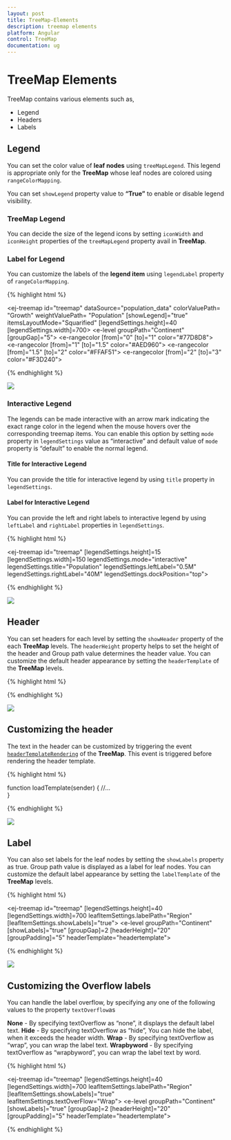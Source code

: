 ```yaml
---
layout: post
title: TreeMap-Elements
description: treemap elements
platform: Angular
control: TreeMap
documentation: ug
---
```


# TreeMap Elements

TreeMap contains various elements such as,

* Legend
* Headers
* Labels

## Legend

You can set the color value of **leaf nodes** using `treeMapLegend`. This legend is appropriate only for the **TreeMap** whose leaf nodes are colored using `rangeColorMapping`.

You can set `showLegend` property value to **“True”** to enable or disable legend visibility.

### TreeMap Legend

You can decide the size of the legend icons by setting `iconWidth` and `iconHeight` properties of the `treeMapLegend` property avail in **TreeMap**.

### Label for Legend

You can customize the labels of the **legend item** using `legendLabel` property of `rangeColorMapping`. 

{% highlight html %}

<ej-treemap id="treemap"  dataSource="population_data" colorValuePath= "Growth"
       weightValuePath= "Population" [showLegend]="true"  itemsLayoutMode="Squarified"
          [legendSettings.height]=40 [legendSettings.width]=700>
    <e-levels>
       <e-level groupPath="Continent" [groupGap]="5"></e-level>
    </e-levels>
    <e-rangecolormapping>
       <e-rangecolor [from]="0" [to]="1" color="#77D8D8"></e-rangecolor>
       <e-rangecolor [from]="1" [to]="1.5" color="#AED960"></e-rangecolor>
       <e-rangecolor [from]="1.5" [to]="2" color="#FFAF51"></e-rangecolor>
       <e-rangecolor [from]="2" [to]="3" color="#F3D240"></e-rangecolor>
	</e-rangecolormapping>
</ej-treemap>

{% endhighlight %}

![](TreeMap-Elements_images/TreeMap-Elements_img1.png)


### Interactive Legend

The legends can be made interactive with an arrow mark indicating the exact range color in the legend when the mouse hovers over the corresponding treemap items. You can enable this option by setting `mode` property in `legendSettings` value as “interactive” and default value of `mode` property is “default” to enable the normal legend.

#### Title for Interactive Legend

You can provide the title for interactive legend by using `title` property in `legendSettings`.

#### Label for Interactive Legend

You can provide the left and right labels to interactive legend by using `leftLabel` and `rightLabel` properties in `legendSettings`. 


{% highlight html %}

<ej-treemap id="treemap" [legendSettings.height]=15 [legendSettings.width]=150
         legendSettings.mode="interactive" legendSettings.title="Population"
           legendSettings.leftLabel="0.5M" legendSettings.rightLabel="40M" 
            legendSettings.dockPosition="top">
   <!-- Add range color mappings here-->
 </ej-treemap>

{% endhighlight %}

![](TreeMap-Elements_images/Interactive_Legend.png)


## Header

You can set headers for each level by setting the `showHeader` property of the each **TreeMap** levels. The `headerHeight` property helps to set the height of the header and Group path value determines the header value. You can customize the default header appearance by setting the `headerTemplate` of the **TreeMap** levels.

{% highlight html %}

<ej-treemap id="treemap" >
    <e-levels>
       <e-level groupPath="Continent" [groupGap]=2 headerTemplate="headertemplate"></e-level>
    </e-levels>                                                     
</ej-treemap> 

 <script  id="headertemplate" type="application/jsrender">
    <div style="background-color: white; margin:5px">
       <label style="color:black;font-size:large;" >{{:header}}</label><br />            
    </div>                        
 </script>                      


{% endhighlight %}



![](TreeMap-Elements_images/TreeMap-Elements_img2.png)


## Customizing the header

The text in the header can be customized by triggering the event [`headerTemplateRendering`](../api/ejtreemap#events:headertemplaterendering) of the **TreeMap**. This event is triggered before rendering the header template. 

{% highlight html %}

<ej-treemap id="treemap" >
    <e-levels>
       <e-level groupPath="Continent" [groupGap]=2 (headerTemplateRendering)="loadTemplate($event)"></e-level>
    </e-levels>                                                     
</ej-treemap> 

function loadTemplate(sender) {
        //...                   
}
                    

{% endhighlight %}

![](TreeMap-Elements_images/TreeMap-Elements_img4.png)


## Label

You can also set labels for the leaf nodes by setting the `showLabels` property as true. Group path value is displayed as a label for leaf nodes. You can customize the default label appearance by setting the `labelTemplate` of the **TreeMap** levels.

{% highlight html %}

<ej-treemap id="treemap" [legendSettings.height]=40 [legendSettings.width]=700 
       leafItemSettings.labelPath="Region" [leafItemSettings.showLabels]="true">
    <e-levels>
       <e-level groupPath="Continent" [showLabels]="true" [groupGap]=2 
             [headerHeight]="20" [groupPadding]="5"  headerTemplate="headertemplate">
       </e-level>
    </e-levels>                                                     
</ej-treemap> 
    
<script  id="headertemplate" type="application/jsrender">
     <div style="background-color: white; margin:5px">
     <label style="color:black;font-size:medium;" >{{:header}}</label><br />            
     </div>                        
</script>             


{% endhighlight %}



![](TreeMap-Elements_images/TreeMap-Elements_img3.png)


## Customizing the Overflow labels

You can handle the label overflow, by specifying any one of the following values to the property `textOverflow`as

**None**       - By specifying textOverflow as “none”, it displays the default label text.
**Hide**       - By specifying textOverflow as “hide”, You can hide the label, when it exceeds the header width.
**Wrap**       - By specifying textOverflow as “wrap”, you can wrap the label text.
**Wrapbyword** - By specifying textOverflow as “wrapbyword”, you can wrap the label text by word.



{% highlight html %}

<ej-treemap id="treemap" [legendSettings.height]=40 [legendSettings.width]=700 
       leafItemSettings.labelPath="Region" [leafItemSettings.showLabels]="true" leafItemSettings.textOverFlow="Wrap">
    <e-levels>
       <e-level groupPath="Continent" [showLabels]="true" [groupGap]=2 
             [headerHeight]="20" [groupPadding]="5"  headerTemplate="headertemplate">
       </e-level>
    </e-levels>                                                     
</ej-treemap> 
    
<script  id="headertemplate" type="application/jsrender">
     <div style="background-color: white; margin:5px">
     <label style="color:black;font-size:medium;" >{{:header}}</label><br />            
     </div>                        
</script>             


{% endhighlight %}


